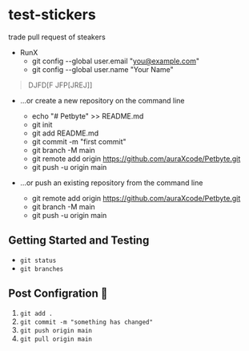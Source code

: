 # test-stickers
trade pull request of steakers
- RunX
   - git config --global user.email "you@example.com"
   - git config --global user.name "Your Name"

>DJFD[F
> JFP[JREJ]]
- …or create a new repository on the command line
  - echo "# Petbyte" >> README.md
  - git init
  - git add README.md
  - git commit -m "first commit"
  - git branch -M main
  - git remote add origin https://github.com/auraXcode/Petbyte.git
  - git push -u origin main


- …or push an existing repository from the command line
  - git remote add origin https://github.com/auraXcode/Petbyte.git
  - git branch -M main
  - git push -u origin main

## Getting Started and Testing
- ` git status `
- ` git branches	`




## Post Configration 🔁
1. `git add .`
2. `git commit -m "something has changed"`
3. `git push origin main` 
4. `git pull origin main`
